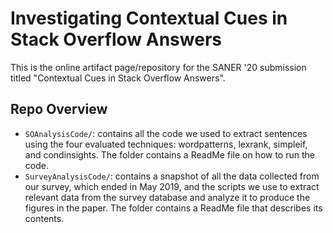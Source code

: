 # Investigating Contextual Cues in Stack Overflow Answers

This is the online artifact page/repository for the SANER '20 submission titled "Contextual Cues in Stack Overflow Answers".

## Repo Overview

* `SOAnalysisCode/`: contains all the code we used to extract sentences using the four evaluated techniques: wordpatterns, lexrank, simpleif, and condinsights. The folder contains a ReadMe file on how to run the code. 
* `SurveyAnalysisCode/`: contains a snapshot of all the data collected from our survey, which ended in May 2019, and the scripts we use to extract relevant data from the survey database and analyze it to produce the figures in the paper. The folder contains a ReadMe file that describes its contents.



